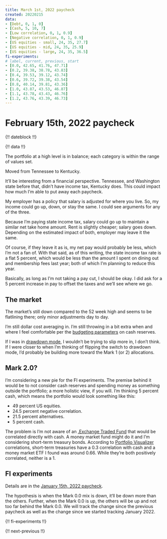 ```yaml
---
title: March 1st, 2022 paycheck
created: 20220215
data:
- [Debt, 0, 1, 0]
- [Cash, 5, 10, 7]
- [Low correlation, 0, 1, 0.9]
- [Negative correlation, 0, 1, 0.9]
- [US equities - small, 24, 35, 27.7]
- [US equities - mid, 24, 35, 25.9]
- [US equities - large, 24, 35, 36.5]
fi-experiments:
# label, current, previous, start
- [0.0, 42.65, 41.76, 47.71]
- [0.2, 39.38, 38.78, 43.83]
- [0.4, 39.53, 39.12, 43.74]
- [0.6, 39.72, 39.38, 43.54]
- [0.8, 40.14, 39.81, 43.36]
- [1.0, 43.87, 43.53, 46.87]
- [1.1, 43.78, 43.43, 46.76]
- [1.2, 43.76, 43.39, 46.73]
---
```


# February 15th, 2022 paycheck

{!! dateblock !!}

{!! data !!}

The portfolio at a high level is in balance; each category is within the range of values set.

Moved from Tennessee to Kentucky. 

It’ll be interesting from a financial perspective. Tennessee, and Washington state before that, didn’t have income tax, Kentucky does. This could impact how much I’m able to put away each paycheck.

My employer has a policy that salary is adjusted for where you live. So, my income could go up, down, or stay the same. I could see arguments for any of the three. 

Because I’m paying state income tax, salary could go up to maintain a similar net take home amount. Rent is slightly cheaper; salary goes down. Depending on the estimated impact of both, employer may leave it the same.

Of course, if they leave it as is, my net pay would probably be less, which I’m not a fan of. With that said, as of this writing, the state income tax rate is a flat 5 percent, which would be less than the amount I spent on dining out and membership fees last year; both of which I’m planning to reduce this year.

Basically, as long as I’m not taking a pay cut, I should be okay. I did ask for a 5 percent increase in pay to offset the taxes and we’ll see where we go.

## The market

The market’s still down compared to the 52 week high and seems to be flatlining there; only minor adjustments day to day. 

I’m still dollar cost averaging in. I’m still throwing in a bit extra when and where I feel comfortable per the [budgeting parameters](/finances/budgeting/#spending-cash-reserves) on cash reserves. 

If I was in [drawdown mode](/finances/concepts/#accumulation-drawdown-and-rebalancing), I wouldn’t be trying to slip more in, I don’t think. If I were closer to when I’m thinking of flipping the switch to drawdown mode, I’d probably be building more toward the Mark 1 (or 2) allocations.

## Mark 2.0?

I’m considering a new pie for the FI experiments. The premise behind it would be to not consider cash reserves and spending money as something outside the portfolio; a more holistic view, if you will. I’m thinking 5 percent cash, which means the portfolio would look something like this:

- 49 percent US equities. 
- 24.5 percent negative correlation.
- 21.5 percent alternatives.
- 5 percent cash.

The problem is I’m not aware of an [.Exchange Traded Fund](ETF) that would be correlated directly with cash. A money market fund might do it and I’m considering short-term treasury bonds. According to [Portfolio Visualizer](https://www.portfoliovisualizer.com/asset-correlations) correlations, short-term treasuries have a 0.3 correlation with cash and a money market ETF I found was around 0.66. While they’re both positively correlated, neither is a 1.

## FI experiments

Details are in the [January 15th, 2022 paycheck](https://joshbruce.com/finances/building-wealth-paycheck-to-paycheck/20220115/#fi-experiments).

The hypothesis is when the Mark 0.0 mix is down, it‘ll be down more than the others. Further, when the Mark 0.0 is up, the others will be up and not too far behind the Mark 0.0. We will track the change since the previous paycheck as well as the change since we started tracking January 2022.

{!! fi-experiments !!}

{!! next-previous !!}
